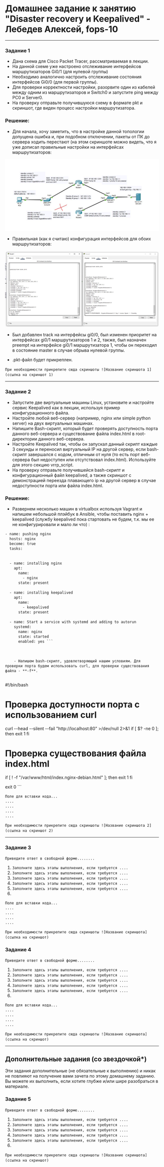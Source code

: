 # Домашнее задание к занятию "Disaster recovery и Keepalived" - Лебедев Алексей, fops-10



---

### Задание 1  

- Дана схема для Cisco Packet Tracer, рассматриваемая в лекции.
- На данной схеме уже настроено отслеживание интерфейсов маршрутизаторов Gi0/1 (для нулевой группы)
- Необходимо аналогично настроить отслеживание состояния интерфейсов Gi0/0 (для первой группы).
- Для проверки корректности настройки, разорвите один из кабелей между одним из маршрутизаторов и Switch0 и запустите ping между PC0 и Server0.
- На проверку отправьте получившуюся схему в формате pkt и скриншот, где виден процесс настройки маршрутизатора.  

### Решение:  
  
  - Для начала, хочу заметить, что в настройке данной топологии допущена ошибка и, при подобном отключении, пакеты от ПК до сервера ходить перестают (на этом скриншоте можно видеть, что я уже дописал правильные настройки на интерфейсах маршрутизаторов:  

![Проблема](img/main.JPG)  
  
  - Правильная (как я считаю) конфигурация интерфейсов для обоих маршрутизаторов:  

![Правильный_конфиг](img/ok.JPG)   
  
  - Был добавлен track на интерфейсы gi0/0, был изменен приоритет на интерфейсах gi0/1 маршрутизаторов 1 и 2, также, был назначен preempt на интерфейсе gi0/1 маршрутизатора 1, чтобы он переходил в состояние master в случае обрыва нулевой группы.  

- .pkt-файл будет прикреплен.

`При необходимости прикрепитe сюда скриншоты
![Название скриншота 1](ссылка на скриншот 1)`


---

### Задание 2


- Запустите две виртуальные машины Linux, установите и настройте сервис Keepalived как в лекции, используя пример конфигурационного файла.
- Настройте любой веб-сервер (например, nginx или simple python server) на двух виртуальных машинах.
- Напишите Bash-скрипт, который будет проверять доступность порта данного веб-сервера и существование файла index.html в root-директории данного веб-сервера.
- Настройте Keepalived так, чтобы он запускал данный скрипт каждые 3 секунды и переносил виртуальный IP на другой сервер, если bash-скрипт завершался с кодом, отличным от нуля (то есть порт веб-сервера был недоступен или отсутствовал index.html). Используйте для этого секцию vrrp_script.
- На проверку отправьте получившейся bash-скрипт и конфигурационный файл keepalived, а также скриншот с демонстрацией переезда плавающего ip на другой сервер в случае недоступности порта или файла index.html.  

### Решение:  
  
 - Развернем несколько машин в virtualbox используя Vagrant и напишем небольшой плэйбук в Ansible, чтобы поставить nginx + keepalived (службу keepalived пока стартовать не будем, т.к. мы ее не конфигурировали и мало ли что) :  
 
```
- name: pushing nginx
  hosts: nginx
  become: true
  tasks:


  - name: installing nginx
    apt:
      name:
        - nginx
      state: present

  - name: installing keepalived
    apt:
      name:
        - keepalived
      state: present

  - name: Start a service with systemd and adding to autorun
    systemd:
      name: nginx
      state: started
      enabled: yes ```
      
    
    
    - Напишем bash-скрипт, удовлетворяющий нашим условиям. Для проверки порта будем использовать curl, для проверки существования файла - **-f**.  
      
 ```
#!/bin/bash

# Проверка доступности порта с использованием curl
curl --head --silent --fail "http://localhost:80" >/dev/null 2>&1
if [ $? -ne 0 ]; then
  exit 1
fi

# Проверка существования файла index.html
if [ ! -f "/var/www/html/index.nginx-debian.html" ]; then
  exit 1
fi

exit 0 ```


```
Поле для вставки кода...
....
....
....
....
```

`При необходимости прикрепитe сюда скриншоты
![Название скриншота 2](ссылка на скриншот 2)`


---

### Задание 3

`Приведите ответ в свободной форме........`

1. `Заполните здесь этапы выполнения, если требуется ....`
2. `Заполните здесь этапы выполнения, если требуется ....`
3. `Заполните здесь этапы выполнения, если требуется ....`
4. `Заполните здесь этапы выполнения, если требуется ....`
5. `Заполните здесь этапы выполнения, если требуется ....`
6. 

```
Поле для вставки кода...
....
....
....
....
```

`При необходимости прикрепитe сюда скриншоты
![Название скриншота](ссылка на скриншот)`

### Задание 4

`Приведите ответ в свободной форме........`

1. `Заполните здесь этапы выполнения, если требуется ....`
2. `Заполните здесь этапы выполнения, если требуется ....`
3. `Заполните здесь этапы выполнения, если требуется ....`
4. `Заполните здесь этапы выполнения, если требуется ....`
5. `Заполните здесь этапы выполнения, если требуется ....`
6. 

```
Поле для вставки кода...
....
....
....
....
```

`При необходимости прикрепитe сюда скриншоты
![Название скриншота](ссылка на скриншот)`

---
## Дополнительные задания (со звездочкой*)

Эти задания дополнительные (не обязательные к выполнению) и никак не повлияют на получение вами зачета по этому домашнему заданию. Вы можете их выполнить, если хотите глубже и/или шире разобраться в материале.

### Задание 5

`Приведите ответ в свободной форме........`

1. `Заполните здесь этапы выполнения, если требуется ....`
2. `Заполните здесь этапы выполнения, если требуется ....`
3. `Заполните здесь этапы выполнения, если требуется ....`
4. `Заполните здесь этапы выполнения, если требуется ....`
5. `Заполните здесь этапы выполнения, если требуется ....`
6. 

`При необходимости прикрепитe сюда скриншоты
![Название скриншота](ссылка на скриншот)`
